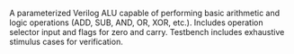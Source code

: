 A parameterized Verilog ALU capable of performing basic arithmetic and logic operations (ADD, SUB, AND, OR, XOR, etc.). Includes operation selector input and flags for zero and carry. Testbench includes exhaustive stimulus cases for verification.
